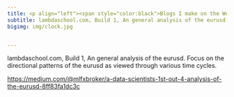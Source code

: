 ```yaml
---
title: <p align="left"><span style="color:black">Blogs I make on the Web.
subtitle: lambdaschool.com, Build 1, An general analysis of the eurusd. Focus on the directional patterns of the eurusd as viewed through various time cycles.</span></p>
bigimg: img/clock.jpg


---
```


lambdaschool.com, Build 1, An general analysis of the eurusd. Focus on the directional patterns of the eurusd as viewed through various time cycles.  

<https://medium.com/@mlfxbroker/a-data-scientists-1st-out-4-analysis-of-the-eurusd-8ff83fa1dc3c>
